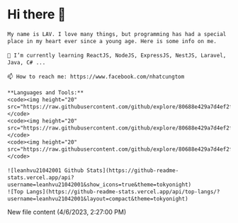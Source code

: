 # Hi there 👋
    My name is LAV. I love many things, but programming has had a special place in my heart ever since a young age. Here is some info on me.

    🌱 I’m currently learning ReactJS, NodeJS, ExpressJS, NestJS, Laravel, Java, C# ...

    📫 How to reach me: https://www.facebook.com/nhatcungtom

    **Languages and Tools:**
    <code><img height="20" src="https://raw.githubusercontent.com/github/explore/80688e429a7d4ef2fca1e82350fe8e3517d3494d/topics/javascript/javascript.png"></code>
    <code><img height="20" src="https://raw.githubusercontent.com/github/explore/80688e429a7d4ef2fca1e82350fe8e3517d3494d/topics/react/react.png"></code>
    <code><img height="20" src="https://raw.githubusercontent.com/github/explore/80688e429a7d4ef2fca1e82350fe8e3517d3494d/topics/nodejs/nodejs.png"></code>

    ![leanhvu21042001 Github Stats](https://github-readme-stats.vercel.app/api?username=leanhvu21042001&show_icons=true&theme=tokyonight)
    ![Top Langs](https://github-readme-stats.vercel.app/api/top-langs/?username=leanhvu21042001&layout=compact&theme=tokyonight)
    
 New file content (4/6/2023, 2:27:00 PM)